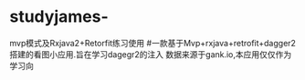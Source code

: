 # studyjames-
mvp模式及Rxjava2+Retorfit练习使用
#一款基于Mvp+rxjava+retrofit+dagger2搭建的看图小应用.旨在学习dagegr2的注入
数据来源于gank.io,本应用仅仅作为学习向
